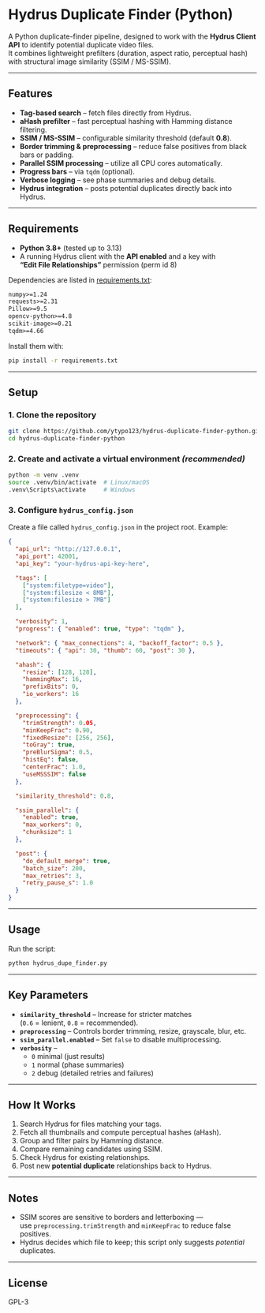 # Hydrus Duplicate Finder (Python)

A Python duplicate-finder pipeline, designed to work with the **Hydrus Client API** to identify potential duplicate video files.  
It combines lightweight prefilters (duration, aspect ratio, perceptual hash) with structural image similarity (SSIM / MS-SSIM).

---

## Features

- **Tag-based search** – fetch files directly from Hydrus.
- **aHash prefilter** – fast perceptual hashing with Hamming distance filtering.
- **SSIM / MS-SSIM** – configurable similarity threshold (default **0.8**).
- **Border trimming & preprocessing** – reduce false positives from black bars or padding.
- **Parallel SSIM processing** – utilize all CPU cores automatically.
- **Progress bars** – via `tqdm` (optional).
- **Verbose logging** – see phase summaries and debug details.
- **Hydrus integration** – posts potential duplicates directly back into Hydrus.

---

## Requirements

- **Python 3.8+** (tested up to 3.13)
- A running Hydrus client with the **API enabled** and a key with  
  **“Edit File Relationships”** permission (perm id 8)

Dependencies are listed in [requirements.txt](requirements.txt):

```txt
numpy>=1.24
requests>=2.31
Pillow>=9.5
opencv-python>=4.8
scikit-image>=0.21
tqdm>=4.66
```

Install them with:

```bash
pip install -r requirements.txt
```

---

## Setup

### 1. Clone the repository
```bash
git clone https://github.com/ytypo123/hydrus-duplicate-finder-python.git
cd hydrus-duplicate-finder-python
```

### 2. Create and activate a virtual environment *(recommended)*
```bash
python -m venv .venv
source .venv/bin/activate  # Linux/macOS
.venv\Scripts\activate     # Windows
```

### 3. Configure `hydrus_config.json`

Create a file called `hydrus_config.json` in the project root. Example:

```json
{
  "api_url": "http://127.0.0.1",
  "api_port": 42001,
  "api_key": "your-hydrus-api-key-here",

  "tags": [
    ["system:filetype=video"],
    ["system:filesize < 8MB"],
    ["system:filesize > 7MB"]
  ],

  "verbosity": 1,
  "progress": { "enabled": true, "type": "tqdm" },

  "network": { "max_connections": 4, "backoff_factor": 0.5 },
  "timeouts": { "api": 30, "thumb": 60, "post": 30 },

  "ahash": {
    "resize": [128, 128],
    "hammingMax": 16,
    "prefixBits": 0,
    "io_workers": 16
  },

  "preprocessing": {
    "trimStrength": 0.05,
    "minKeepFrac": 0.90,
    "fixedResize": [256, 256],
    "toGray": true,
    "preBlurSigma": 0.5,
    "histEq": false,
    "centerFrac": 1.0,
    "useMSSSIM": false
  },

  "similarity_threshold": 0.8,

  "ssim_parallel": {
    "enabled": true,
    "max_workers": 0,
    "chunksize": 1
  },

  "post": {
    "do_default_merge": true,
    "batch_size": 200,
    "max_retries": 3,
    "retry_pause_s": 1.0
  }
}
```

---

## Usage

Run the script:

```bash
python hydrus_dupe_finder.py
```

---

## Key Parameters

- **`similarity_threshold`** – Increase for stricter matches  
  (`0.6` = lenient, `0.8` = recommended).
- **`preprocessing`** – Controls border trimming, resize, grayscale, blur, etc.
- **`ssim_parallel.enabled`** – Set `false` to disable multiprocessing.
- **`verbosity`** –  
  - `0` minimal (just results)  
  - `1` normal (phase summaries)  
  - `2` debug (detailed retries and failures)

---

## How It Works

1. Search Hydrus for files matching your tags.
2. Fetch all thumbnails and compute perceptual hashes (aHash).
3. Group and filter pairs by Hamming distance.
4. Compare remaining candidates using SSIM.
5. Check Hydrus for existing relationships.
6. Post new **potential duplicate** relationships back to Hydrus.

---

## Notes

- SSIM scores are sensitive to borders and letterboxing —  
  use `preprocessing.trimStrength` and `minKeepFrac` to reduce false positives.
- Hydrus decides which file to keep; this script only suggests *potential* duplicates.

---

## License

GPL-3
